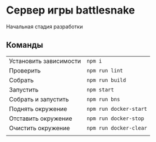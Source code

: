 # Сервер игры battlesnake

Начальная стадия разработки

## Команды

|                        |                        |
|------------------------|:-----------------------|
| Установить зависимости | `npm i`                |
| Проверить              | `npm run lint`         |
| Собрать                | `npm run build`        |
| Запустить              | `npm start`            |
| Собрать и запустить    | `npm run bns`          |
| Поднять окружение      | `npm run docker-start` |
| Отставить окружение    | `npm run docker-stop`  |
| Очистить окружение     | `npm run docker-clear` |
|                        |                        |
